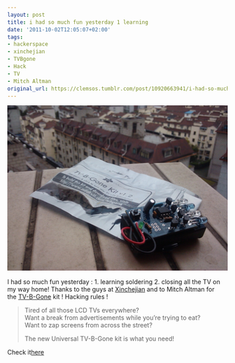 ```yaml
---
layout: post
title: i had so much fun yesterday 1 learning
date: '2011-10-02T12:05:07+02:00'
tags:
- hackerspace
- xinchejian
- TVBgone
- Hack
- TV
- Mitch Altman
original_url: https://clemsos.tumblr.com/post/10920663941/i-had-so-much-fun-yesterday-1-learning
---
```

 ![](/img/tumblr/tumblr_lsf7ckMrXI1qz8xe5o1_1280.jpg)  

I had so much fun&nbsp;yesterday : 1. learning soldering 2.&nbsp;closing all the TV on my way home! Thanks to the guys at [Xinchejian](http://xinchejian.com) and to Mitch Altman for the&nbsp;[TV-B-Gone](http://www.ladyada.net/make/tvbgone/)&nbsp;kit ! Hacking rules !

> Tired of all those LCD TVs everywhere?&nbsp;  
> Want a break from advertisements while you’re trying to eat?&nbsp;  
> Want to zap screens from across the street?
> 
> The new Universal TV-B-Gone kit is what you need!

Check it[here](http://www.tvbgone.com/cfe_tvbg_main.php)&nbsp;

